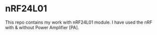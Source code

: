 # nRF24L01
This repo contains my work with nRF24L01 module. I have used the nRF with &amp; without Power Amplifier [PA].  
